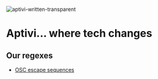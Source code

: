![aptivi-written-transparent](https://user-images.githubusercontent.com/15963131/182020721-eab95050-96ad-40b5-87ac-6938a1c3c7e3.png)

# Aptivi... where tech changes

## Our regexes

* [OSC escape sequences](regexr.com/6qspk)
